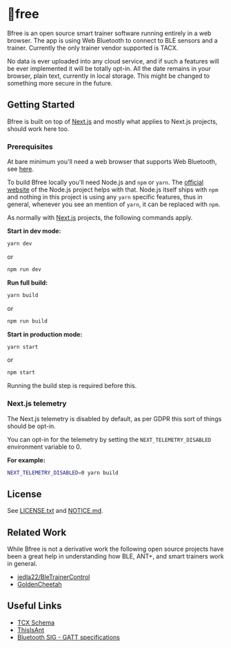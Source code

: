 🚵free
======

Bfree is an open source smart trainer software running entirely in a web
browser. The app is using Web Bluetooth to connect to BLE sensors and a
trainer. Currently the only trainer vendor supported is TACX.

No data is ever uploaded into any cloud service, and if such a features
will be ever implemented it will be totally opt-in. All the date remains
in your browser, plain text, currently in local storage. This might be
changed to something more secure in the future.


Getting Started
----------------

Bfree is built on top of [Next.js](https://nextjs.org/) and mostly what
applies to Next.js projects, should work here too.

### Prerequisites

At bare minimum you'll need a web browser that supports Web Bluetooth,
see [here](https://developer.mozilla.org/en-US/docs/Web/API/Web_Bluetooth_API#Browser_compatibility).

To build Bfree locally you'll need Node.js and `npm` or `yarn`.
The [official website](https://nodejs.org/en/) of the Node.js project
helps with that. Node.js itself ships with `npm` and nothing in this
project is using any `yarn` specific features, thus in general, whenever
you see an mention of `yarn`, it can be replaced with `npm`.

As normally with [Next.js](https://nextjs.org/) projects, the following
commands apply.

**Start in dev mode:**

```sh
yarn dev
```

or

```sh
npm run dev
```

**Run full build:**

```sh
yarn build
```

or

```sh
npm run build
```

**Start in production mode:**

```sh
yarn start
```

or

```sh
npm start
```

Running the build step is required before this.

### Next.js telemetry

The Next.js telemetry is disabled by default, as per GDPR this sort of things
should be opt-in.

You can opt-in for the telemetry by setting the `NEXT_TELEMETRY_DISABLED`
environment variable to 0.

**For example:**

```sh
NEXT_TELEMETRY_DISABLED=0 yarn build
```

License
-------

See [LICENSE.txt](/LICENSE.txt) and [NOTICE.md](/NOTICE.md).


Related Work
------------

While Bfree is not a derivative work the following open source projects have
been a great help in understanding how BLE, ANT+, and smart trainers work in
general.

- [jedla22/BleTrainerControl](https://github.com/jedla22/BleTrainerControl)
- [GoldenCheetah](https://github.com/GoldenCheetah/GoldenCheetah)


Useful Links
------------

- [TCX Schema](https://www8.garmin.com/xmlschemas/TrainingCenterDatabasev2.xsd)
- [ThisIsAnt](https://www.thisisant.com/)
- [Bluetooth SIG - GATT specifications](https://www.bluetooth.com/specifications/gatt/)
